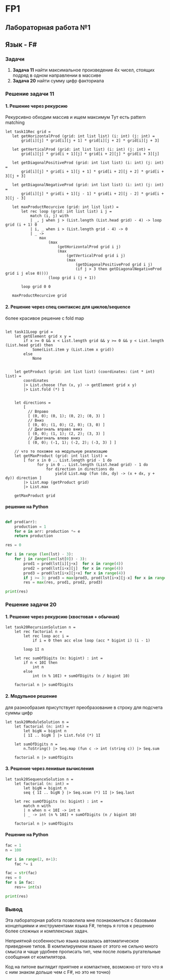 # FP1
## Лабораторная работа №1 

## Язык - F#

### Задачи
 1. **Задача 11** найти максимальное произведение 4х чисел, стоящих подряд в одном направлении в массиве
 2. **Задача 20** найти сумму цифр факториала

 ### Решение задачи 11
 #### 1. Решение через рекурсию

 Рекурсивно обходим массив и ищем максимум
 Тут есть pattern matching

 ```f#
 let task11Rec grid =
    let getHorizontalProd (grid: int list list) (i: int) (j: int) =
        grid[i][j] * grid[i][j + 1] * grid[i][j + 2] * grid[i][j + 3]

    let getVerticalProd (grid: int list list) (i: int) (j: int) =
        grid[i][j] * grid[i + 1][j] * grid[i + 2][j] * grid[i + 3][j]

    let getDiagonalPositiveProd (grid: int list list) (i: int) (j: int) =
        grid[i][j] * grid[i + 1][j + 1] * grid[i + 2][j + 2] * grid[i + 3][j + 3]

    let getDiagonalNegativeProd (grid: int list list) (i: int) (j: int) =
        grid[i][j] * grid[i + 1][j - 1] * grid[i + 2][j - 2] * grid[i + 3][j - 3]

    let maxProductRecurcive (grid: int list list) =
        let rec loop (grid: int list list) i j =
            match (i, j) with
            | _, j when j > (List.length (List.head grid) - 4) -> loop grid (i + 1) 0
            | i, _ when i > (List.length grid - 4) -> 0
            | _ ->
                max
                    (max
                        (getHorizontalProd grid i j)
                        (max
                            (getVerticalProd grid i j)
                            (max
                                (getDiagonalPositiveProd grid i j)
                                (if j > 3 then getDiagonalNegativeProd grid i j else 0))))
                    (loop grid i (j + 1))

        loop grid 0 0

    maxProductRecurcive grid
 ```

#### 2. Решение через спец синтаксис для циклов/sequence 

более красивое решение с fold map 

```f#

let task11Loop grid =
    let getElement grid x y =
        if x >= 0 && x < List.length grid && y >= 0 && y < List.length (List.head grid) then
            Some(List.item y (List.item x grid))
        else
            None


    let getProduct (grid: int list list) (coordinates: (int * int) list) =
        coordinates
        |> List.choose (fun (x, y) -> getElement grid x y)
        |> List.fold (*) 1


    let directions =
        [
          // Вправо
          [ (0, 0); (0, 1); (0, 2); (0, 3) ]
          // Вниз
          [ (0, 0); (1, 0); (2, 0); (3, 0) ]
          // Диагональ вправо вниз
          [ (0, 0); (1, 1); (2, 2); (3, 3) ]
          // Диагональ влево вниз
          [ (0, 0); (-1, 1); (-2, 2); (-3, 3) ] ]

    // что то похожее на модульную реализацию
    let getMaxProduct (grid: int list list) =
        [ for x in 0 .. List.length grid - 1 do
              for y in 0 .. List.length (List.head grid) - 1 do
                  for direction in directions do
                      yield List.map (fun (dx, dy) -> (x + dx, y + dy)) direction ]
        |> List.map (getProduct grid)
        |> List.max

    getMaxProduct grid

```

#### решение на Python

```python

def prod(arr):
    production = 1
    for e in arr: production *= e
    return production

res = 0

for i in range (len(lst) - 3):
    for j in range(len(lst[0]) - 3):
        prod1 = prod(lst[i][j+x]  for x in range(4))
        prod2 = prod(lst[i+x][j]  for x in range(4))
        prod3 = prod(lst[i+x][j+x] for x in range(4))
        if j >= 3: prod3 = max(prod3, prod(lst[i+x][j-x] for x in range(4)))
        res = max(res, prod1, prod2, prod3)

print(res)
```


### Решение задачи 20

#### 1. Решение через рекурсию (хвостовая + обычная)

```f#
let task20RecursionSolution n =
    let rec factorial n =
        let rec loop acc i =
            if i = 0 then acc else loop (acc * bigint i) (i - 1)

        loop 1I n

    let rec sumOfDigits (n: bigint) : int =
        if n < 10I then
            int n
        else
            int (n % 10I) + sumOfDigits (n / bigint 10)

    factorial n |> sumOfDigits
```

#### 2. Модульное решение
для разнообразия присутствует преобразование в строку для подсчета суммы цифр
```f#
let task20ModuleSolution n =
    let factorial (n: int) =
        let bigN = bigint n
        [ 1I .. bigN ] |> List.fold (*) 1I

    let sumOfDigits n =
        n.ToString() |> Seq.map (fun c -> int (string c)) |> Seq.sum

    factorial n |> sumOfDigits
```


#### 3. Решение через ленивые вычисления

```f#
let task20SequenceSolution n =
    let factorial (n: int) =
        let bigN = bigint n
        seq { 1I .. bigN } |> Seq.scan (*) 1I |> Seq.last

    let rec sumOfDigits (n: bigint) : int =
        match n with
        | n when n < 10I -> int n
        | _ -> int (n % 10I) + sumOfDigits (n / bigint 10)

    factorial n |> sumOfDigits
```

#### Решение на Python
```python
fac = 1
n = 100

for i in range(2, n+1):
    fac *= i

fac = str(fac)
res = 0
for s in fac:
    res+= int(s)

print(res)
```


### Вывод

Эта лабораторная работа позволила мне познакомиться с базовыми концепциями и инструментами языка F#, теперь я готов к решению более сложных и комплексных задач. 

Неприятной особенностью языка оказалась автоматическое приведение типов. В компилируемом языке от этого не сильно много смысла и чаще удобнее прописать тип, чем после ловить ругательные сообщения от компилятора.

Код на питоне выглядит приятнее и компактнее, возможно от того что я с ним знаком дольше чем с F#, но это не точно)